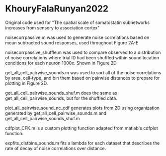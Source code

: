 # KhouryFalaRunyan2022
Original code used for "The spatial scale of somatostatin subnetworks increases from sensory to association cortex"

noisecorrpassive.m was used to generate noise correlations based on mean subtracted sound responses, used throughout Figure 2A-E

noisecorrpassive_shuffle.m was used to compare observed to a distribution of noise correlations where trial ID had been shuffled
within sound location conditions for each neuron 1000x. Shown in Figure 2D

get_all_cell_pairwise_sounds.m was used to sort all of the noise correlations by area, cell-type, and bin them based on pairwise
distances to prepare for plotting in Figure 2D.

get_all_cell_pairwise_sounds_shuf.m does the same as get_all_cell_pairwise_sounds, but for the shuffled data.

plot_all_pairwise_sound_nc_cdf generates plots from 2D using organization generated by get_all_cell_pairwise_sounds.m 
and get_all_cell_pairwise_sounds_shuf.m 

cdfplot_CFK.m is a custom plotting function adapted from matlab's cdfplot function.

expfits_distbins_sounds.m fits a lambda for each dataset that describes the rate of decay of noise correlations over distance.
